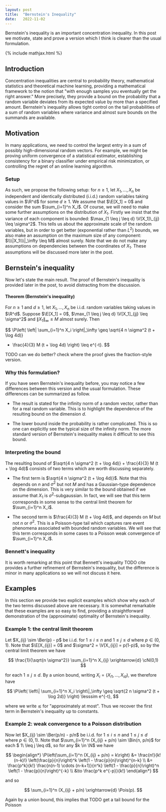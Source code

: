 ```yaml
---
layout: post
title:  "Bernstein's Inequality"
date:   2022-11-02
---
```


Bernstein's inequality is an important concentration inequality.
In this post we motivate, state and prove a
version which I think
is clearer than the usual formulation.

{% include mathjax.html %}

<div style="display:none">
  $ \newcommand \R {\mathbb{R}} $
  $ \newcommand \P {\mathbb{P}} $
  $ \newcommand \E {\mathbb{E}} $
  $ \newcommand \I {\mathbb{I}} $
  $ \newcommand \V {\mathbb{V}} $
  $ \newcommand \cX {\mathcal{X}} $
  $ \newcommand \Ber {\mathrm{Ber}} $
  $ \newcommand \Pois {\mathrm{Pois}} $
  $ \newcommand \Bin {\mathrm{Bin}} $
  $ \newcommand \cN {\mathcal{N}} $
  $ \newcommand \N {\mathbb{N}} $
</div>

## Introduction

Concentration inequalities are central to
probability theory, mathematical statistics and theoretical machine learning,
providing a mathematical framework to the notion that
"with enough samples you eventually get the right answer."
More precisely, they provide a bound on the probability
that a random variable deviates from its expected value
by more than a specified amount.
Bernstein's inequality allows tight control
on the tail probabilities of a sum of random variables
where variance and almost sure bounds on the summands are available.

## Motivation

In many applications, we need to control the largest entry in a sum
of possibly high-dimensional random vectors.
For example,
we might be proving uniform convergence
of a statistical estimator,
establishing consistency for a
binary classifier under empirical risk minimization,
or controlling the regret of an online learning algorithm.

### Setup

As such, we propose the following setup:
for $n \geq 1$, let $X_1, \ldots, X_n$ be
independent and identically distributed (i.i.d.)
random variables taking values in $\R^d$ for some $d \geq 1$.
We assume that $\E[X_1] = 0$ and consider the sum
$\sum_{i=1}^n X_i$.
Of course, we will need to make some further assumptions
on the distribution of $X_1$.
Firstly we insist that the variance of each component
is bounded:
$\max_{1 \leq j \leq d} \V[X_1]\_{jj} \leq \sigma^2$.
This tells us about the approximate scale
of the random variables,
but in order to get better (exponential rather than $L^2$)
bounds, we also make an assumption on the maximum size
of any component:
$\\\|X_1\\\|_\infty \leq M$ almost surely.
Note that we do not make any assumptions
on dependencies between the coordinates of $X_1$.
These assumptions will be discussed more later in the post.

## Bernstein's inequality

Now let's state the main result.
The proof of Bernstein's inequality
is provided later in the post,
to avoid distracting from the discussion.

<div class="box-rounded">

<h4> Theorem  (Bernstein's inequality) </h4>

For $n \geq 1$ and $d \geq 1$,
let $X_1, \ldots, X_n$ be
i.i.d. random variables taking values in $\R^d$.
Suppose $\E[X_1] = 0$,
$\max_{1 \leq j \leq d} \V[X_1]_{jj} \leq \sigma^2$
and $\|X_1\|_\infty \leq M$ almost surely.
Then

$$
\P\left(
\left\|
\sum_{i=1}^n
X_i
\right\|_\infty
\geq
\sqrt{4 n \sigma^2 (t + \log 4d)}
+ \frac{4}{3} M (t + \log 4d)
\right)
\leq e^{-t}.
$$

TODO can we do better? check where the proof gives the fraction-style version.

</div>

### Why this formulation?

If you have seen Bernstein's inequality before,
you may notice a few differences between this version
and the usual formulation.
These differences can be summarized as follow.


- The result is stated for the infinity norm of a random vector,
  rather than for a real random variable.
  This is to highlight the dependence of the resulting bound
  on the dimension $d$.

- The lower bound inside the probability is rather complicated.
  This is so one can explicitly see the typical size of the infinity norm.
  The more standard version of Bernstein's inequality makes it difficult
  to see this bound.

### Interpreting the bound

The resulting bound of
$\sqrt{4 n \sigma^2 (t + \log 4d)} + \frac{4}{3} M (t + \log 4d)$
consists of two terms
which are worth discussing separately.

- The first term is
  $\sqrt{4 n \sigma^2 (t + \log 4d)}$.
  Note that this depends on $n$ and $\sigma^2$ but not $M$
  and has a Gaussian-type dependence on the dimension.
  This is very similar to the bound obtained if we assume that
  $X_1$ is $\sigma^2$-subgaussian.
  In fact, we will see that this term corresponds in some sense
  to the central limit theorem for $\sum_{i=1}^n X_i$.

- The second term is
  $\frac{4}{3} M (t + \log 4d)$,
  and depends on $M$ but not $n$ or $\sigma^2$.
  This is a Poisson-type tail
  which captures rare event phenomena associated with
  bounded random variables.
  We will see that this term corresponds in some cases
  to a Poisson weak convergence of
  $\sum_{i=1}^n X_i$.

### Bennett's inequality

It is worth remarking at this point that Bennett's inequality
TODO cite
provides a further refinement of Bernstein's inequality,
but the difference is minor in many applications so we will not discuss it here.





## Examples

In this section we provide two explicit examples
which show why each of the two terms discussed above are necessary.
It is somewhat remarkable that these examples are so easy to find,
providing a straightforward demonstration of the
(approximate) optimality of Bernstein's inequality.

### Example 1: the central limit theorem

Let $X_{ij} \sim \Ber(p) - p$ be i.i.d. for $1 \leq i \leq n$
and $1 \leq j \leq d$ where $p \in (0,1)$.
Note that $\E[X_{ij}] = 0$ and $\sigma^2 = \V[X_{ij}] = p(1-p)$,
so by the central limit theorem we have

$$
\frac{1}{\sqrt{n \sigma^2}}
\sum_{i=1}^n X_{ij}
\xrightarrow{d} \cN(0,1)
$$

for each $1 \leq j \leq d$.
By a union bound,
writing $X_i = (X_{i1}, \ldots, X_{id})$,
we therefore have

$$
\P\left(
\left\|
\sum_{i=1}^n
X_i
\right\|_\infty
\geq
\sqrt{2 n \sigma^2 (t + \log 2d)}
\right)
\lesssim e^{-t},
$$

where we write $\lesssim$ for "approximately at most".
Thus we recover the first term in Bernstein's inequality up to constants.




### Example 2: weak convergence to a Poisson distribution




Now let $X_{ij} \sim \Ber(p/n) - p/n$ be i.i.d. for $1 \leq i \leq n$
and $1 \leq j \leq d$ where $p \in (0,1)$.
Note that $\sum_{i=1}^n (X_{ij} + p/n) \sim \Bin(n, p/n)$
for each $ 1\ \leq j \leq d$,
so for any $k \in \N$ we have

$$
\begin{align*}
\P\left(\sum_{i=1}^n (X_{ij} + p/n) = k\right)
&= \frac{n!}{k!(n-k)!}
\left(\frac{p}{n}\right)^k
\left(1 - \frac{p}{n}\right)^{n-k} \\
&= \frac{p^k}{k!}
\frac{n(n-1) \cdots (n-k+1)}{n^k}
\left(1 - \frac{p}{n}\right)^n
\left(1 - \frac{p}{n}\right)^{-k} \\
&\to \frac{p^k e^{-p}}{k!}
\end{align*}
$$

and so

$$
\sum_{i=1}^n (X_{ij} + p/n)
\xrightarrow{d} \Pois(p).
$$

Again by a union bound, this implies that
TODO get a tail bound for the Poisson
